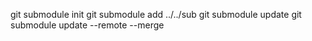 git submodule init
git submodule add ../../sub
git submodule update
git submodule update --remote --merge